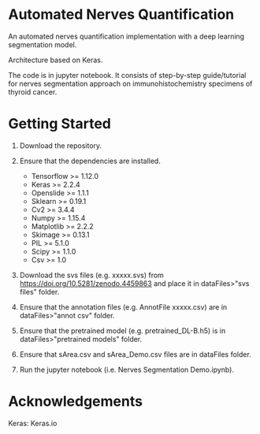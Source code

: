 # Automated Nerves Quantification
An automated nerves quantification implementation with a deep learning segmentation model.  

Architecture based on Keras.

The code is in jupyter notebook. 
It consists of step-by-step guide/tutorial for nerves segmentation approach on immunohistochemistry specimens of thyroid cancer. 

# Getting Started
1. Download the repository.
2. Ensure that the dependencies are installed. 
    - Tensorflow >= 1.12.0
    - Keras >= 2.2.4
    - Openslide >= 1.1.1
    - Sklearn >= 0.19.1
    - Cv2 >= 3.4.4
    - Numpy >= 1.15.4
    - Matplotlib >= 2.2.2
    - Skimage >= 0.13.1
    - PIL >= 5.1.0
    - Scipy >= 1.1.0
    - Csv >= 1.0
    
3. Download the svs files (e.g. xxxxx.svs) from https://doi.org/10.5281/zenodo.4459863 and place it in dataFiles>"svs files" folder.
4. Ensure that the annotation files (e.g. AnnotFile xxxxx.csv) are in dataFiles>"annot csv" folder.
5. Ensure that the pretrained model (e.g. pretrained_DL-B.h5) is in dataFiles>"pretrained models" folder.
6. Ensure that sArea.csv and sArea_Demo.csv files are in dataFiles folder.
5. Run the jupyter notebook (i.e. Nerves Segmentation Demo.ipynb).

# Acknowledgements
Keras: Keras.io
